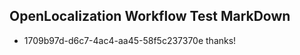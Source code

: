## OpenLocalization Workflow Test MarkDown
* 1709b97d-d6c7-4ac4-aa45-58f5c237370e thanks!

<!--HONumber=Aug16_HO4-->


